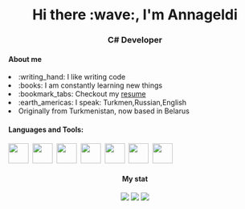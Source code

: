 <!DOCTYPE html>
<html>
    <head>
        <meta charset="utf-8">
    </head>
    <body>
        <div id="header" align="center">
            <h1>Hi there :wave:, I'm Annageldi</h1>
            <h3>C# Developer</h3>
        </div>
         <h4>About me </h4>
        <p>
            <li>:writing_hand: I like writing code</li>
            <li>:books: I am constantly learning new things</li>
            <li>:bookmark_tabs: Checkout my <a href="c:\cv.pdf"> resume</a></li>
            <li>:earth_americas: I speak: Turkmen,Russian,English</li>
            <li>Originally from Turkmenistan, now based in Belarus  </li>
        </p>
        <div>
            <h4>Languages and Tools:</h4>
            <img src="https://cdn.jsdelivr.net/gh/devicons/devicon/icons/csharp/csharp-original.svg" width="40" height="40"/>&nbsp;
            <img src="https://cdn.jsdelivr.net/gh/devicons/devicon/icons/dotnetcore/dotnetcore-original.svg" width="40" height="40"/>&nbsp;
            <img src="https://cdn.jsdelivr.net/gh/devicons/devicon/icons/microsoftsqlserver/microsoftsqlserver-plain-wordmark.svg" width="40" height="40"/>&nbsp;
            <img src="https://cdn.jsdelivr.net/gh/devicons/devicon/icons/html5/html5-original.svg" width="40" height="40"/>&nbsp;
            <img src="https://cdn.jsdelivr.net/gh/devicons/devicon/icons/css3/css3-original.svg" width="40" height="40"/>&nbsp;
            <img src="https://cdn.jsdelivr.net/gh/devicons/devicon/icons/visualstudio/visualstudio-plain.svg" width="40" height="40"/>&nbsp;
            <img src="https://cdn.jsdelivr.net/gh/devicons/devicon/icons/github/github-original.svg" width="40" height="40"/>&nbsp;
        </div>
        <div id="stat" align="center">
            <h4>My stat</h4>
            <img src="http://github-profile-summary-cards.vercel.app/api/cards/profile-details?username=bayramichAB&theme=algolia"/>
            <img src="http://github-profile-summary-cards.vercel.app/api/cards/stats?username=bayramichAB&theme=algolia" />
            <img src="http://github-profile-summary-cards.vercel.app/api/cards/productive-time?username=bayramichAB&theme=algolia&utcOffset=8" />
        </div>
    </body>
</html>
